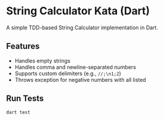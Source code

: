 # String Calculator Kata (Dart)

A simple TDD-based String Calculator implementation in Dart.

## Features

- Handles empty strings
- Handles comma and newline-separated numbers
- Supports custom delimiters (e.g., `//;\n1;2`)
- Throws exception for negative numbers with all listed

## Run Tests

```bash
dart test
